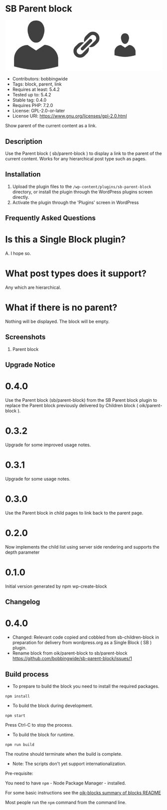 # SB Parent block 
![banner](https://raw.githubusercontent.com/bobbingwide/sb-parent-block/master/assets/sb-parent-block-banner-772x250.jpg)
* Contributors:      bobbingwide
* Tags:              block, parent, link
* Requires at least: 5.4.2
* Tested up to:      5.4.2
* Stable tag:        0.4.0
* Requires PHP:      7.2.0
* License:           GPL-2.0-or-later
* License URI:       https://www.gnu.org/licenses/gpl-2.0.html

Show parent of the current content as a link.

## Description 
Use the Parent block ( sb/parent-block ) to display a link to the parent of the current content.
Works for any hierarchical post type such as pages.

## Installation 

1. Upload the plugin files to the `/wp-content/plugins/sb-parent-block` directory, or install the plugin through the WordPress plugins screen directly.
1. Activate the plugin through the 'Plugins' screen in WordPress

## Frequently Asked Questions 

# Is this a Single Block plugin? 
A. I hope so.

# What post types does it support? 
Any which are hierarchical.

# What if there is no parent? 
Nothing will be displayed. The block will be empty.


## Screenshots 
1. Parent block

## Upgrade Notice 
# 0.4.0 
Use the Parent block (sb/parent-block) from the SB Parent block plugin to replace the Parent block previously delivered by Children block ( oik/parent-block ).

# 0.3.2 
Upgrade for some improved usage notes.

# 0.3.1 
Upgrade for some usage notes.

# 0.3.0 
Use the Parent block in child pages to link back to the parent page.

# 0.2.0 
Now implements the child list using server side rendering and supports the depth parameter

# 0.1.0 
Initial version generated by npm wp-create-block

## Changelog 
# 0.4.0 
* Changed: Relevant code copied and cobbled from sb-children-block in preparation for delivery from wordpress.org as a Single Block ( SB ) plugin.
* Rename block from oik/parent-block to sb/parent-block https://github.com/bobbingwide/sb-parent-block/issues/1

## Build process 
- To prepare to build the block you need to install the required packages.

`npm install`

- To build the block during development.

`npm start`

Press Ctrl-C to stop the process.

- To build the block for runtime.

`npm run build`

The routine should terminate when the build is complete.

* Note: The scripts don't yet support internationalization.

Pre-requisite:

You need to have `npm` - Node Package Manager - installed.

For some basic instructions see the [oik-blocks summary of blocks README](https://github.com/bobbingwide/oik-blocks/tree/master/blocks)

Most people run the `npm` command from the command line.



